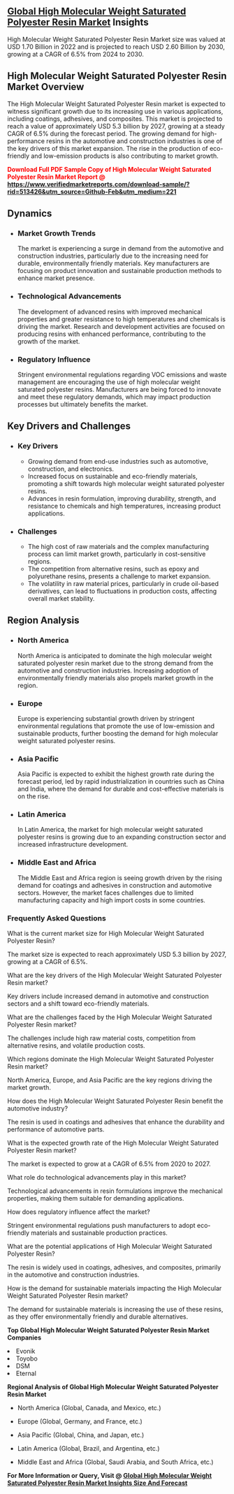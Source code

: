 <h2><a href="https://www.verifiedmarketreports.com/download-sample/?rid=513426&amp;utm_source=Github&amp;utm_medium=221" target="_blank">Global High Molecular Weight Saturated Polyester Resin Market</a> Insights</h2><p>High Molecular Weight Saturated Polyester Resin Market size was valued at USD 1.70 Billion in 2022 and is projected to reach USD 2.60 Billion by 2030, growing at a CAGR of 6.5% from 2024 to 2030.</p><p> <h2>High Molecular Weight Saturated Polyester Resin Market Overview</h2> <p>The High Molecular Weight Saturated Polyester Resin market is expected to witness significant growth due to its increasing use in various applications, including coatings, adhesives, and composites. This market is projected to reach a value of approximately USD 5.3 billion by 2027, growing at a steady CAGR of 6.5% during the forecast period. The growing demand for high-performance resins in the automotive and construction industries is one of the key drivers of this market expansion. The rise in the production of eco-friendly and low-emission products is also contributing to market growth.</p> <p><strong><p><span class=""><span style="color: #ff0000;"><strong>Download Full PDF Sample Copy of High Molecular Weight Saturated Polyester Resin Market Report</strong> @ </span><a href="https://www.verifiedmarketreports.com/download-sample/?rid=513426&amp;utm_source=Github-Feb&amp;utm_medium=221" target="_blank">https://www.verifiedmarketreports.com/download-sample/?rid=513426&amp;utm_source=Github-Feb&amp;utm_medium=221</a></span></p></strong></p> <h2>Dynamics</h2> <ul> <li><h3>Market Growth Trends</h3> The market is experiencing a surge in demand from the automotive and construction industries, particularly due to the increasing need for durable, environmentally friendly materials. Key manufacturers are focusing on product innovation and sustainable production methods to enhance market presence.</li> <li><h3>Technological Advancements</h3> The development of advanced resins with improved mechanical properties and greater resistance to high temperatures and chemicals is driving the market. Research and development activities are focused on producing resins with enhanced performance, contributing to the growth of the market.</li> <li><h3>Regulatory Influence</h3> Stringent environmental regulations regarding VOC emissions and waste management are encouraging the use of high molecular weight saturated polyester resins. Manufacturers are being forced to innovate and meet these regulatory demands, which may impact production processes but ultimately benefits the market.</li> </ul> <h2>Key Drivers and Challenges</h2> <ul> <li><h3>Key Drivers</h3> <ul> <li>Growing demand from end-use industries such as automotive, construction, and electronics.</li> <li>Increased focus on sustainable and eco-friendly materials, promoting a shift towards high molecular weight saturated polyester resins.</li> <li>Advances in resin formulation, improving durability, strength, and resistance to chemicals and high temperatures, increasing product applications.</li> </ul> </li> <li><h3>Challenges</h3> <ul> <li>The high cost of raw materials and the complex manufacturing process can limit market growth, particularly in cost-sensitive regions.</li> <li>The competition from alternative resins, such as epoxy and polyurethane resins, presents a challenge to market expansion.</li> <li>The volatility in raw material prices, particularly in crude oil-based derivatives, can lead to fluctuations in production costs, affecting overall market stability.</li> </ul> </li> </ul> <h2>Region Analysis</h2> <ul> <li><h3>North America</h3> North America is anticipated to dominate the high molecular weight saturated polyester resin market due to the strong demand from the automotive and construction industries. Increasing adoption of environmentally friendly materials also propels market growth in the region.</li> <li><h3>Europe</h3> Europe is experiencing substantial growth driven by stringent environmental regulations that promote the use of low-emission and sustainable products, further boosting the demand for high molecular weight saturated polyester resins.</li> <li><h3>Asia Pacific</h3> Asia Pacific is expected to exhibit the highest growth rate during the forecast period, led by rapid industrialization in countries such as China and India, where the demand for durable and cost-effective materials is on the rise.</li> <li><h3>Latin America</h3> In Latin America, the market for high molecular weight saturated polyester resins is growing due to an expanding construction sector and increased infrastructure development.</li> <li><h3>Middle East and Africa</h3> The Middle East and Africa region is seeing growth driven by the rising demand for coatings and adhesives in construction and automotive sectors. However, the market faces challenges due to limited manufacturing capacity and high import costs in some countries.</li> </ul> <h3>Frequently Asked Questions</h3> <p>What is the current market size for High Molecular Weight Saturated Polyester Resin?</p> <p>The market size is expected to reach approximately USD 5.3 billion by 2027, growing at a CAGR of 6.5%.</p> <p>What are the key drivers of the High Molecular Weight Saturated Polyester Resin market?</p> <p>Key drivers include increased demand in automotive and construction sectors and a shift toward eco-friendly materials.</p> <p>What are the challenges faced by the High Molecular Weight Saturated Polyester Resin market?</p> <p>The challenges include high raw material costs, competition from alternative resins, and volatile production costs.</p> <p>Which regions dominate the High Molecular Weight Saturated Polyester Resin market?</p> <p>North America, Europe, and Asia Pacific are the key regions driving the market growth.</p> <p>How does the High Molecular Weight Saturated Polyester Resin benefit the automotive industry?</p> <p>The resin is used in coatings and adhesives that enhance the durability and performance of automotive parts.</p> <p>What is the expected growth rate of the High Molecular Weight Saturated Polyester Resin market?</p> <p>The market is expected to grow at a CAGR of 6.5% from 2020 to 2027.</p> <p>What role do technological advancements play in this market?</p> <p>Technological advancements in resin formulations improve the mechanical properties, making them suitable for demanding applications.</p> <p>How does regulatory influence affect the market?</p> <p>Stringent environmental regulations push manufacturers to adopt eco-friendly materials and sustainable production practices.</p> <p>What are the potential applications of High Molecular Weight Saturated Polyester Resin?</p> <p>The resin is widely used in coatings, adhesives, and composites, primarily in the automotive and construction industries.</p> <p>How is the demand for sustainable materials impacting the High Molecular Weight Saturated Polyester Resin market?</p> <p>The demand for sustainable materials is increasing the use of these resins, as they offer environmentally friendly and durable alternatives.</p> </p><p><strong>Top Global High Molecular Weight Saturated Polyester Resin Market Companies</strong></p><div data-test-id=""><p><li>Evonik</li><li> Toyobo</li><li> DSM</li><li> Eternal</li></p><div><strong>Regional Analysis of&nbsp;Global High Molecular Weight Saturated Polyester Resin Market</strong></div><ul><li dir="ltr"><p dir="ltr">North America&nbsp;(Global, Canada, and Mexico, etc.)</p></li><li dir="ltr"><p dir="ltr">Europe (Global, Germany, and France, etc.)</p></li><li dir="ltr"><p dir="ltr">Asia Pacific&nbsp;(Global, China, and Japan, etc.)</p></li><li dir="ltr"><p dir="ltr">Latin America&nbsp;(Global, Brazil, and Argentina, etc.)</p></li><li dir="ltr">Middle East and Africa&nbsp;(Global, Saudi Arabia, and South Africa, etc.)</li></ul><p><strong>For More Information or Query, Visit @&nbsp;</strong><strong><a href="https://www.verifiedmarketreports.com/product/high-molecular-weight-saturated-polyester-resin-market/?utm_source=Github&amp;utm_medium=221" target="_blank">Global High Molecular Weight Saturated Polyester Resin Market Insights Size And Forecast</a></strong></p></div>
